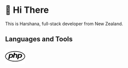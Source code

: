 # :wave: Hi There 

This is Harshana, full-stack developer from New Zealand.

## Languages and Tools

<!-- ![alt text](https://github.com/harshanajayarathna/harshanajayarathna/blob/main/assets/php.png) -->
<img src="https://github.com/harshanajayarathna/harshanajayarathna/blob/main/assets/php.png" width="64" />





<!--
**harshanajayarathna/harshanajayarathna** is a ✨ _special_ ✨ repository because its `README.md` (this file) appears on your GitHub profile.

Here are some ideas to get you started:

- 🔭 I’m currently working on ...
- 🌱 I’m currently learning ...
- 👯 I’m looking to collaborate on ...
- 🤔 I’m looking for help with ...
- 💬 Ask me about ...
- 📫 How to reach me: ...
- 😄 Pronouns: ...
- ⚡ Fun fact: ...
-->
